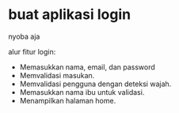 # buat aplikasi login
nyoba aja

alur fitur login:
- Memasukkan nama, email, dan password
- Memvalidasi masukan.
- Memvalidasi pengguna dengan deteksi wajah.
- Memasukkan nama ibu untuk validasi.
- Menampilkan halaman home.
